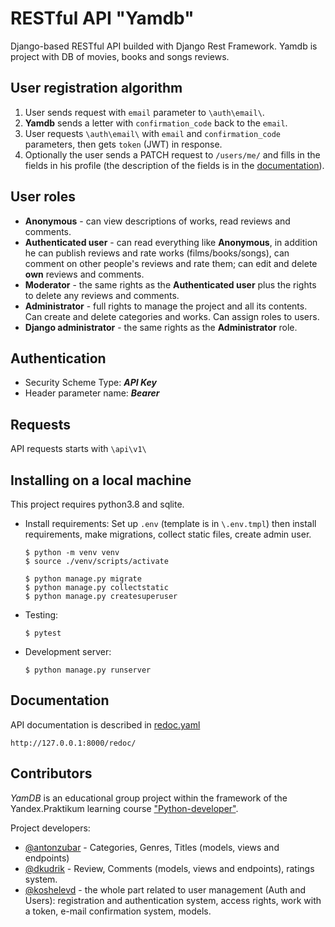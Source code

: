 # RESTful API "Yamdb"

Django-based RESTful API builded with Django Rest Framework.
Yamdb is project with DB of movies, books and songs reviews.

## User registration algorithm
1. User sends request with `email` parameter to `\auth\email\`.
2. **Yamdb** sends a letter with `confirmation_code` back to the `email`.
3. User requests `\auth\email\` with `email` and `confirmation_code` 
   parameters, then gets `token` (JWT) in response.
4. Optionally the user sends a PATCH request to `/users/me/` and fills in 
   the fields in his profile (the description of the fields is in the [documentation](https://github.com/koshelevd/api_yamdb/blob/master/assets/redoc.yaml)).  

## User roles
- **Anonymous** - can view descriptions of works, read reviews and comments.
- **Authenticated user** - can read everything like **Anonymous**, in 
  addition he can publish reviews and rate works (films/books/songs), 
  can comment on other people's reviews and rate them; 
  can edit and delete **own** reviews and comments.
- **Moderator** - the same rights as the **Authenticated user** plus the 
  rights to delete any reviews and comments.
- **Administrator** - full rights to manage the project and all its contents.
  Can create and delete categories and works. Can assign roles to users.
- **Django administrator** - the same rights as the **Administrator** role.   

## Authentication
- Security Scheme Type: **_API Key_**
- Header parameter name: **_Bearer_**

## Requests
API requests starts with `\api\v1\`

## Installing on a local machine 

This project requires python3.8 and sqlite.

- Install requirements:
  Set up `.env` (template is in `\.env.tmpl`) then install requirements, 
  make migrations, collect static files, create admin user.
  ```
  $ python -m venv venv
  $ source ./venv/scripts/activate
  ```
  ```
  $ python manage.py migrate
  $ python manage.py collectstatic
  $ python manage.py createsuperuser
  ```
- Testing:
  ```
  $ pytest
  ```
- Development server:
  ```
  $ python manage.py runserver
  ```

## Documentation
API documentation is described in [redoc.yaml](https://github.com/koshelevd/api_yamdb/blob/master/assets/redoc.yaml)
  ```
  http://127.0.0.1:8000/redoc/
  ```

## Contributors
*YamDB* is an educational group project within the framework of the Yandex.Praktikum learning course ["Python-developer"](https://praktikum.yandex.ru/backend-developer/).

Project developers:
- [@antonzubar](https://github.com/antonzubar) - Categories, Genres, Titles (models, views and endpoints)
- [@dkudrik](https://github.com/DKudrik) - Review, Comments (models, views and endpoints),
  ratings system.
- [@koshelevd](https://github.com/koshelevd/) - the whole part related to user management (Auth and Users): 
  registration and authentication system, access rights, work with a token, 
  e-mail confirmation system, models. 
